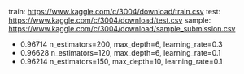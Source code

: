 train: https://www.kaggle.com/c/3004/download/train.csv
test: https://www.kaggle.com/c/3004/download/test.csv
sample: https://www.kaggle.com/c/3004/download/sample_submission.csv

- 0.96714
    n_estimators=200, max_depth=6, learning_rate=0.3
- 0.96628
    n_estimators=120, max_depth=6, learning_rate=0.1
- 0.96214
    n_estimators=150, max_depth=10, learning_rate=0.1
